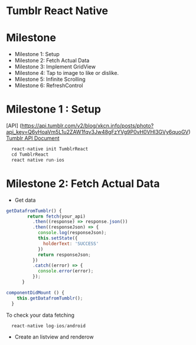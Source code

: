 # Tumblr React Native

# Milestone

* Milestone 1: Setup
* Milestone 2: Fetch Actual Data
* Milestone 3: Implement GridView
* Milestone 4: Tap to image to like or dislike.
* Milestone 5: Infinite Scrolling
* Milestone 6: RefreshControl

# Milestone 1 : Setup

[API] (https://api.tumblr.com/v2/blog/xkcn.info/posts/photo?api_key=Q6vHoaVm5L1u2ZAW1fqv3Jw48gFzYVg9P0vH0VHl3GVy6quoGV)
[Tumblr API Document](https://www.tumblr.com/docs/en/api/v2)

```javascript
  react-native init TumblrReact
  cd TumblrReact
  react native run-ios
```

# Milestone 2: Fetch Actual Data
* Get data

```javascript
getDatafromTumblr() {
        return fetch(your_api)
          .then((response) => response.json())
          .then((responseJson) => {
            console.log(responseJson);
            this.setState({
              holderText: 'SUCCESS'
            })
            return responseJson;
          })
          .catch((error) => {
            console.error(error);
          });
      }
```
```javascript
componentDidMount () {
    this.getDatafromTumblr();
  }
```
To check your data fetching
```javascript
  react-native log-ios/android
```

* Create an listview and renderow

